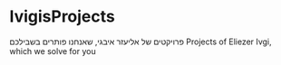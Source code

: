# IvigisProjects
פרויקטים של אליעזר איבגי, שאנחנו פותרים בשבילכם
Projects of Eliezer Ivgi, which we solve for you
